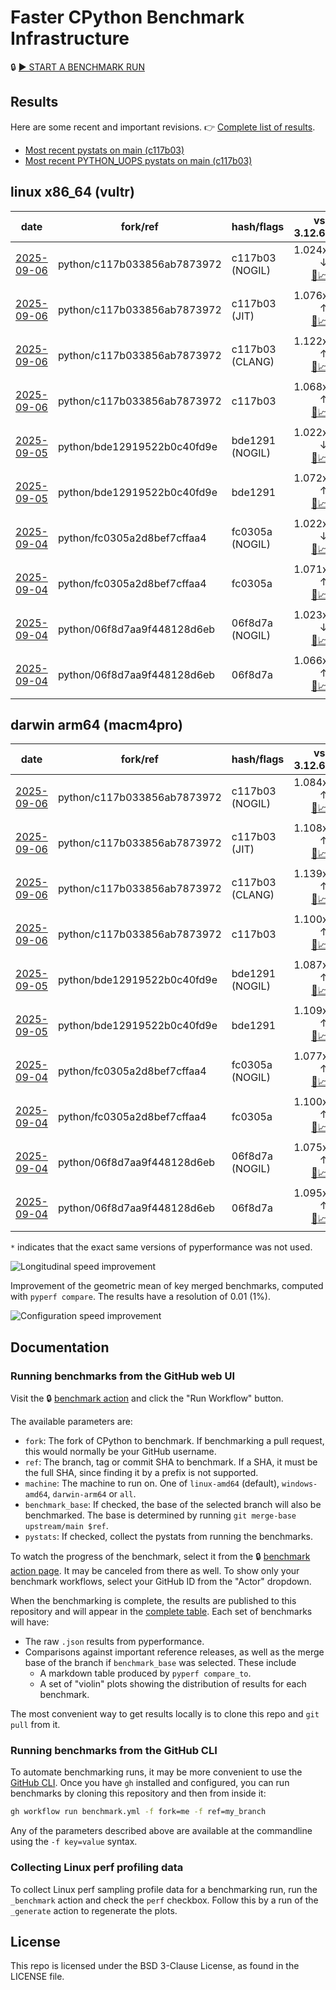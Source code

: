 # Faster CPython Benchmark Infrastructure

🔒 [▶️ START A BENCHMARK RUN](../../actions/workflows/benchmark.yml)

## Results

Here are some recent and important revisions. 👉 [Complete list of results](RESULTS.md).

<!-- START table -->
- [Most recent  pystats on main (c117b03)](results/bm-20250906-3.15.0a0-c117b03/bm-20250906-vultr-x86_64-python-c117b033856ab7873972-3.15.0a0-c117b03-pystats.md)
- [Most recent PYTHON_UOPS pystats on main (c117b03)](results/bm-20250906-3.15.0a0-c117b03-PYTHON_UOPS/bm-20250906-vultr-x86_64-python-c117b033856ab7873972-3.15.0a0-c117b03-pystats.md)

## linux x86_64 (vultr)
| date | fork/ref | hash/flags | vs. 3.12.6: | vs. 3.13.0rc2: | vs. base: |
| --- | --- | --- | ---: | ---: | ---: |
| [2025-09-06](results/bm-20250906-3.15.0a0-c117b03-NOGIL) | python/c117b033856ab7873972 | c117b03 (NOGIL) | 1.024x ↓<br>[📄](results/bm-20250906-3.15.0a0-c117b03-NOGIL/bm-20250906-vultr-x86_64-python-c117b033856ab7873972-3.15.0a0-c117b03-vs-3.12.6.md)[📈](results/bm-20250906-3.15.0a0-c117b03-NOGIL/bm-20250906-vultr-x86_64-python-c117b033856ab7873972-3.15.0a0-c117b03-vs-3.12.6.svg) | 1.057x ↓<br>[📄](results/bm-20250906-3.15.0a0-c117b03-NOGIL/bm-20250906-vultr-x86_64-python-c117b033856ab7873972-3.15.0a0-c117b03-vs-3.13.0rc2.md)[📈](results/bm-20250906-3.15.0a0-c117b03-NOGIL/bm-20250906-vultr-x86_64-python-c117b033856ab7873972-3.15.0a0-c117b03-vs-3.13.0rc2.svg) | 1.091x ↓<br>[📄](results/bm-20250906-3.15.0a0-c117b03-NOGIL/bm-20250906-vultr-x86_64-python-c117b033856ab7873972-3.15.0a0-c117b03-vs-base.md)[📈](results/bm-20250906-3.15.0a0-c117b03-NOGIL/bm-20250906-vultr-x86_64-python-c117b033856ab7873972-3.15.0a0-c117b03-vs-base.svg)[🧠](results/bm-20250906-3.15.0a0-c117b03-NOGIL/bm-20250906-vultr-x86_64-python-c117b033856ab7873972-3.15.0a0-c117b03-vs-base-mem.svg) |
| [2025-09-06](results/bm-20250906-3.15.0a0-c117b03-JIT) | python/c117b033856ab7873972 | c117b03 (JIT) | 1.076x ↑<br>[📄](results/bm-20250906-3.15.0a0-c117b03-JIT/bm-20250906-vultr-x86_64-python-c117b033856ab7873972-3.15.0a0-c117b03-vs-3.12.6.md)[📈](results/bm-20250906-3.15.0a0-c117b03-JIT/bm-20250906-vultr-x86_64-python-c117b033856ab7873972-3.15.0a0-c117b03-vs-3.12.6.svg) | 1.040x ↑<br>[📄](results/bm-20250906-3.15.0a0-c117b03-JIT/bm-20250906-vultr-x86_64-python-c117b033856ab7873972-3.15.0a0-c117b03-vs-3.13.0rc2.md)[📈](results/bm-20250906-3.15.0a0-c117b03-JIT/bm-20250906-vultr-x86_64-python-c117b033856ab7873972-3.15.0a0-c117b03-vs-3.13.0rc2.svg) | 1.008x ↑<br>[📄](results/bm-20250906-3.15.0a0-c117b03-JIT/bm-20250906-vultr-x86_64-python-c117b033856ab7873972-3.15.0a0-c117b03-vs-base.md)[📈](results/bm-20250906-3.15.0a0-c117b03-JIT/bm-20250906-vultr-x86_64-python-c117b033856ab7873972-3.15.0a0-c117b03-vs-base.svg)[🧠](results/bm-20250906-3.15.0a0-c117b03-JIT/bm-20250906-vultr-x86_64-python-c117b033856ab7873972-3.15.0a0-c117b03-vs-base-mem.svg) |
| [2025-09-06](results/bm-20250906-3.15.0a0-c117b03-CLANG) | python/c117b033856ab7873972 | c117b03 (CLANG) | 1.122x ↑<br>[📄](results/bm-20250906-3.15.0a0-c117b03-CLANG/bm-20250906-vultr-x86_64-python-c117b033856ab7873972-3.15.0a0-c117b03-vs-3.12.6.md)[📈](results/bm-20250906-3.15.0a0-c117b03-CLANG/bm-20250906-vultr-x86_64-python-c117b033856ab7873972-3.15.0a0-c117b03-vs-3.12.6.svg) | 1.085x ↑<br>[📄](results/bm-20250906-3.15.0a0-c117b03-CLANG/bm-20250906-vultr-x86_64-python-c117b033856ab7873972-3.15.0a0-c117b03-vs-3.13.0rc2.md)[📈](results/bm-20250906-3.15.0a0-c117b03-CLANG/bm-20250906-vultr-x86_64-python-c117b033856ab7873972-3.15.0a0-c117b03-vs-3.13.0rc2.svg) | 1.049x ↑<br>[📄](results/bm-20250906-3.15.0a0-c117b03-CLANG/bm-20250906-vultr-x86_64-python-c117b033856ab7873972-3.15.0a0-c117b03-vs-base.md)[📈](results/bm-20250906-3.15.0a0-c117b03-CLANG/bm-20250906-vultr-x86_64-python-c117b033856ab7873972-3.15.0a0-c117b03-vs-base.svg)[🧠](results/bm-20250906-3.15.0a0-c117b03-CLANG/bm-20250906-vultr-x86_64-python-c117b033856ab7873972-3.15.0a0-c117b03-vs-base-mem.svg) |
| [2025-09-06](results/bm-20250906-3.15.0a0-c117b03) | python/c117b033856ab7873972 | c117b03 | 1.068x ↑<br>[📄](results/bm-20250906-3.15.0a0-c117b03/bm-20250906-vultr-x86_64-python-c117b033856ab7873972-3.15.0a0-c117b03-vs-3.12.6.md)[📈](results/bm-20250906-3.15.0a0-c117b03/bm-20250906-vultr-x86_64-python-c117b033856ab7873972-3.15.0a0-c117b03-vs-3.12.6.svg) | 1.032x ↑<br>[📄](results/bm-20250906-3.15.0a0-c117b03/bm-20250906-vultr-x86_64-python-c117b033856ab7873972-3.15.0a0-c117b03-vs-3.13.0rc2.md)[📈](results/bm-20250906-3.15.0a0-c117b03/bm-20250906-vultr-x86_64-python-c117b033856ab7873972-3.15.0a0-c117b03-vs-3.13.0rc2.svg) |  |
| [2025-09-05](results/bm-20250905-3.15.0a0-bde1291-NOGIL) | python/bde12919522b0c40fd9e | bde1291 (NOGIL) | 1.022x ↓<br>[📄](results/bm-20250905-3.15.0a0-bde1291-NOGIL/bm-20250905-vultr-x86_64-python-bde12919522b0c40fd9e-3.15.0a0-bde1291-vs-3.12.6.md)[📈](results/bm-20250905-3.15.0a0-bde1291-NOGIL/bm-20250905-vultr-x86_64-python-bde12919522b0c40fd9e-3.15.0a0-bde1291-vs-3.12.6.svg) | 1.055x ↓<br>[📄](results/bm-20250905-3.15.0a0-bde1291-NOGIL/bm-20250905-vultr-x86_64-python-bde12919522b0c40fd9e-3.15.0a0-bde1291-vs-3.13.0rc2.md)[📈](results/bm-20250905-3.15.0a0-bde1291-NOGIL/bm-20250905-vultr-x86_64-python-bde12919522b0c40fd9e-3.15.0a0-bde1291-vs-3.13.0rc2.svg) | 1.094x ↓<br>[📄](results/bm-20250905-3.15.0a0-bde1291-NOGIL/bm-20250905-vultr-x86_64-python-bde12919522b0c40fd9e-3.15.0a0-bde1291-vs-base.md)[📈](results/bm-20250905-3.15.0a0-bde1291-NOGIL/bm-20250905-vultr-x86_64-python-bde12919522b0c40fd9e-3.15.0a0-bde1291-vs-base.svg)[🧠](results/bm-20250905-3.15.0a0-bde1291-NOGIL/bm-20250905-vultr-x86_64-python-bde12919522b0c40fd9e-3.15.0a0-bde1291-vs-base-mem.svg) |
| [2025-09-05](results/bm-20250905-3.15.0a0-bde1291) | python/bde12919522b0c40fd9e | bde1291 | 1.072x ↑<br>[📄](results/bm-20250905-3.15.0a0-bde1291/bm-20250905-vultr-x86_64-python-bde12919522b0c40fd9e-3.15.0a0-bde1291-vs-3.12.6.md)[📈](results/bm-20250905-3.15.0a0-bde1291/bm-20250905-vultr-x86_64-python-bde12919522b0c40fd9e-3.15.0a0-bde1291-vs-3.12.6.svg) | 1.036x ↑<br>[📄](results/bm-20250905-3.15.0a0-bde1291/bm-20250905-vultr-x86_64-python-bde12919522b0c40fd9e-3.15.0a0-bde1291-vs-3.13.0rc2.md)[📈](results/bm-20250905-3.15.0a0-bde1291/bm-20250905-vultr-x86_64-python-bde12919522b0c40fd9e-3.15.0a0-bde1291-vs-3.13.0rc2.svg) |  |
| [2025-09-04](results/bm-20250904-3.15.0a0-fc0305a-NOGIL) | python/fc0305a2d8bef7cffaa4 | fc0305a (NOGIL) | 1.022x ↓<br>[📄](results/bm-20250904-3.15.0a0-fc0305a-NOGIL/bm-20250904-vultr-x86_64-python-fc0305a2d8bef7cffaa4-3.15.0a0-fc0305a-vs-3.12.6.md)[📈](results/bm-20250904-3.15.0a0-fc0305a-NOGIL/bm-20250904-vultr-x86_64-python-fc0305a2d8bef7cffaa4-3.15.0a0-fc0305a-vs-3.12.6.svg) | 1.054x ↓<br>[📄](results/bm-20250904-3.15.0a0-fc0305a-NOGIL/bm-20250904-vultr-x86_64-python-fc0305a2d8bef7cffaa4-3.15.0a0-fc0305a-vs-3.13.0rc2.md)[📈](results/bm-20250904-3.15.0a0-fc0305a-NOGIL/bm-20250904-vultr-x86_64-python-fc0305a2d8bef7cffaa4-3.15.0a0-fc0305a-vs-3.13.0rc2.svg) | 1.093x ↓<br>[📄](results/bm-20250904-3.15.0a0-fc0305a-NOGIL/bm-20250904-vultr-x86_64-python-fc0305a2d8bef7cffaa4-3.15.0a0-fc0305a-vs-base.md)[📈](results/bm-20250904-3.15.0a0-fc0305a-NOGIL/bm-20250904-vultr-x86_64-python-fc0305a2d8bef7cffaa4-3.15.0a0-fc0305a-vs-base.svg)[🧠](results/bm-20250904-3.15.0a0-fc0305a-NOGIL/bm-20250904-vultr-x86_64-python-fc0305a2d8bef7cffaa4-3.15.0a0-fc0305a-vs-base-mem.svg) |
| [2025-09-04](results/bm-20250904-3.15.0a0-fc0305a) | python/fc0305a2d8bef7cffaa4 | fc0305a | 1.071x ↑<br>[📄](results/bm-20250904-3.15.0a0-fc0305a/bm-20250904-vultr-x86_64-python-fc0305a2d8bef7cffaa4-3.15.0a0-fc0305a-vs-3.12.6.md)[📈](results/bm-20250904-3.15.0a0-fc0305a/bm-20250904-vultr-x86_64-python-fc0305a2d8bef7cffaa4-3.15.0a0-fc0305a-vs-3.12.6.svg) | 1.036x ↑<br>[📄](results/bm-20250904-3.15.0a0-fc0305a/bm-20250904-vultr-x86_64-python-fc0305a2d8bef7cffaa4-3.15.0a0-fc0305a-vs-3.13.0rc2.md)[📈](results/bm-20250904-3.15.0a0-fc0305a/bm-20250904-vultr-x86_64-python-fc0305a2d8bef7cffaa4-3.15.0a0-fc0305a-vs-3.13.0rc2.svg) |  |
| [2025-09-04](results/bm-20250904-3.15.0a0-06f8d7a-NOGIL) | python/06f8d7aa9f448128d6eb | 06f8d7a (NOGIL) | 1.023x ↓<br>[📄](results/bm-20250904-3.15.0a0-06f8d7a-NOGIL/bm-20250904-vultr-x86_64-python-06f8d7aa9f448128d6eb-3.15.0a0-06f8d7a-vs-3.12.6.md)[📈](results/bm-20250904-3.15.0a0-06f8d7a-NOGIL/bm-20250904-vultr-x86_64-python-06f8d7aa9f448128d6eb-3.15.0a0-06f8d7a-vs-3.12.6.svg) | 1.056x ↓<br>[📄](results/bm-20250904-3.15.0a0-06f8d7a-NOGIL/bm-20250904-vultr-x86_64-python-06f8d7aa9f448128d6eb-3.15.0a0-06f8d7a-vs-3.13.0rc2.md)[📈](results/bm-20250904-3.15.0a0-06f8d7a-NOGIL/bm-20250904-vultr-x86_64-python-06f8d7aa9f448128d6eb-3.15.0a0-06f8d7a-vs-3.13.0rc2.svg) | 1.091x ↓<br>[📄](results/bm-20250904-3.15.0a0-06f8d7a-NOGIL/bm-20250904-vultr-x86_64-python-06f8d7aa9f448128d6eb-3.15.0a0-06f8d7a-vs-base.md)[📈](results/bm-20250904-3.15.0a0-06f8d7a-NOGIL/bm-20250904-vultr-x86_64-python-06f8d7aa9f448128d6eb-3.15.0a0-06f8d7a-vs-base.svg)[🧠](results/bm-20250904-3.15.0a0-06f8d7a-NOGIL/bm-20250904-vultr-x86_64-python-06f8d7aa9f448128d6eb-3.15.0a0-06f8d7a-vs-base-mem.svg) |
| [2025-09-04](results/bm-20250904-3.15.0a0-06f8d7a) | python/06f8d7aa9f448128d6eb | 06f8d7a | 1.066x ↑<br>[📄](results/bm-20250904-3.15.0a0-06f8d7a/bm-20250904-vultr-x86_64-python-06f8d7aa9f448128d6eb-3.15.0a0-06f8d7a-vs-3.12.6.md)[📈](results/bm-20250904-3.15.0a0-06f8d7a/bm-20250904-vultr-x86_64-python-06f8d7aa9f448128d6eb-3.15.0a0-06f8d7a-vs-3.12.6.svg) | 1.031x ↑<br>[📄](results/bm-20250904-3.15.0a0-06f8d7a/bm-20250904-vultr-x86_64-python-06f8d7aa9f448128d6eb-3.15.0a0-06f8d7a-vs-3.13.0rc2.md)[📈](results/bm-20250904-3.15.0a0-06f8d7a/bm-20250904-vultr-x86_64-python-06f8d7aa9f448128d6eb-3.15.0a0-06f8d7a-vs-3.13.0rc2.svg) |  |

## darwin arm64 (macm4pro)
| date | fork/ref | hash/flags | vs. 3.12.6: | vs. 3.13.0rc2: | vs. base: |
| --- | --- | --- | ---: | ---: | ---: |
| [2025-09-06](results/bm-20250906-3.15.0a0-c117b03-NOGIL) | python/c117b033856ab7873972 | c117b03 (NOGIL) | 1.084x ↑<br>[📄](results/bm-20250906-3.15.0a0-c117b03-NOGIL/bm-20250906-macm4pro-arm64-python-c117b033856ab7873972-3.15.0a0-c117b03-vs-3.12.6.md)[📈](results/bm-20250906-3.15.0a0-c117b03-NOGIL/bm-20250906-macm4pro-arm64-python-c117b033856ab7873972-3.15.0a0-c117b03-vs-3.12.6.svg) | 1.005x ↑<br>[📄](results/bm-20250906-3.15.0a0-c117b03-NOGIL/bm-20250906-macm4pro-arm64-python-c117b033856ab7873972-3.15.0a0-c117b03-vs-3.13.0rc2.md)[📈](results/bm-20250906-3.15.0a0-c117b03-NOGIL/bm-20250906-macm4pro-arm64-python-c117b033856ab7873972-3.15.0a0-c117b03-vs-3.13.0rc2.svg) | 1.017x ↓<br>[📄](results/bm-20250906-3.15.0a0-c117b03-NOGIL/bm-20250906-macm4pro-arm64-python-c117b033856ab7873972-3.15.0a0-c117b03-vs-base.md)[📈](results/bm-20250906-3.15.0a0-c117b03-NOGIL/bm-20250906-macm4pro-arm64-python-c117b033856ab7873972-3.15.0a0-c117b03-vs-base.svg)[🧠](results/bm-20250906-3.15.0a0-c117b03-NOGIL/bm-20250906-macm4pro-arm64-python-c117b033856ab7873972-3.15.0a0-c117b03-vs-base-mem.svg) |
| [2025-09-06](results/bm-20250906-3.15.0a0-c117b03-JIT) | python/c117b033856ab7873972 | c117b03 (JIT) | 1.108x ↑<br>[📄](results/bm-20250906-3.15.0a0-c117b03-JIT/bm-20250906-macm4pro-arm64-python-c117b033856ab7873972-3.15.0a0-c117b03-vs-3.12.6.md)[📈](results/bm-20250906-3.15.0a0-c117b03-JIT/bm-20250906-macm4pro-arm64-python-c117b033856ab7873972-3.15.0a0-c117b03-vs-3.12.6.svg) | 1.028x ↑<br>[📄](results/bm-20250906-3.15.0a0-c117b03-JIT/bm-20250906-macm4pro-arm64-python-c117b033856ab7873972-3.15.0a0-c117b03-vs-3.13.0rc2.md)[📈](results/bm-20250906-3.15.0a0-c117b03-JIT/bm-20250906-macm4pro-arm64-python-c117b033856ab7873972-3.15.0a0-c117b03-vs-3.13.0rc2.svg) | 1.007x ↑<br>[📄](results/bm-20250906-3.15.0a0-c117b03-JIT/bm-20250906-macm4pro-arm64-python-c117b033856ab7873972-3.15.0a0-c117b03-vs-base.md)[📈](results/bm-20250906-3.15.0a0-c117b03-JIT/bm-20250906-macm4pro-arm64-python-c117b033856ab7873972-3.15.0a0-c117b03-vs-base.svg)[🧠](results/bm-20250906-3.15.0a0-c117b03-JIT/bm-20250906-macm4pro-arm64-python-c117b033856ab7873972-3.15.0a0-c117b03-vs-base-mem.svg) |
| [2025-09-06](results/bm-20250906-3.15.0a0-c117b03-CLANG) | python/c117b033856ab7873972 | c117b03 (CLANG) | 1.139x ↑<br>[📄](results/bm-20250906-3.15.0a0-c117b03-CLANG/bm-20250906-macm4pro-arm64-python-c117b033856ab7873972-3.15.0a0-c117b03-vs-3.12.6.md)[📈](results/bm-20250906-3.15.0a0-c117b03-CLANG/bm-20250906-macm4pro-arm64-python-c117b033856ab7873972-3.15.0a0-c117b03-vs-3.12.6.svg) | 1.056x ↑<br>[📄](results/bm-20250906-3.15.0a0-c117b03-CLANG/bm-20250906-macm4pro-arm64-python-c117b033856ab7873972-3.15.0a0-c117b03-vs-3.13.0rc2.md)[📈](results/bm-20250906-3.15.0a0-c117b03-CLANG/bm-20250906-macm4pro-arm64-python-c117b033856ab7873972-3.15.0a0-c117b03-vs-3.13.0rc2.svg) | 1.037x ↑<br>[📄](results/bm-20250906-3.15.0a0-c117b03-CLANG/bm-20250906-macm4pro-arm64-python-c117b033856ab7873972-3.15.0a0-c117b03-vs-base.md)[📈](results/bm-20250906-3.15.0a0-c117b03-CLANG/bm-20250906-macm4pro-arm64-python-c117b033856ab7873972-3.15.0a0-c117b03-vs-base.svg)[🧠](results/bm-20250906-3.15.0a0-c117b03-CLANG/bm-20250906-macm4pro-arm64-python-c117b033856ab7873972-3.15.0a0-c117b03-vs-base-mem.svg) |
| [2025-09-06](results/bm-20250906-3.15.0a0-c117b03) | python/c117b033856ab7873972 | c117b03 | 1.100x ↑<br>[📄](results/bm-20250906-3.15.0a0-c117b03/bm-20250906-macm4pro-arm64-python-c117b033856ab7873972-3.15.0a0-c117b03-vs-3.12.6.md)[📈](results/bm-20250906-3.15.0a0-c117b03/bm-20250906-macm4pro-arm64-python-c117b033856ab7873972-3.15.0a0-c117b03-vs-3.12.6.svg) | 1.021x ↑<br>[📄](results/bm-20250906-3.15.0a0-c117b03/bm-20250906-macm4pro-arm64-python-c117b033856ab7873972-3.15.0a0-c117b03-vs-3.13.0rc2.md)[📈](results/bm-20250906-3.15.0a0-c117b03/bm-20250906-macm4pro-arm64-python-c117b033856ab7873972-3.15.0a0-c117b03-vs-3.13.0rc2.svg) |  |
| [2025-09-05](results/bm-20250905-3.15.0a0-bde1291-NOGIL) | python/bde12919522b0c40fd9e | bde1291 (NOGIL) | 1.087x ↑<br>[📄](results/bm-20250905-3.15.0a0-bde1291-NOGIL/bm-20250905-macm4pro-arm64-python-bde12919522b0c40fd9e-3.15.0a0-bde1291-vs-3.12.6.md)[📈](results/bm-20250905-3.15.0a0-bde1291-NOGIL/bm-20250905-macm4pro-arm64-python-bde12919522b0c40fd9e-3.15.0a0-bde1291-vs-3.12.6.svg) | 1.009x ↑<br>[📄](results/bm-20250905-3.15.0a0-bde1291-NOGIL/bm-20250905-macm4pro-arm64-python-bde12919522b0c40fd9e-3.15.0a0-bde1291-vs-3.13.0rc2.md)[📈](results/bm-20250905-3.15.0a0-bde1291-NOGIL/bm-20250905-macm4pro-arm64-python-bde12919522b0c40fd9e-3.15.0a0-bde1291-vs-3.13.0rc2.svg) | 1.022x ↓<br>[📄](results/bm-20250905-3.15.0a0-bde1291-NOGIL/bm-20250905-macm4pro-arm64-python-bde12919522b0c40fd9e-3.15.0a0-bde1291-vs-base.md)[📈](results/bm-20250905-3.15.0a0-bde1291-NOGIL/bm-20250905-macm4pro-arm64-python-bde12919522b0c40fd9e-3.15.0a0-bde1291-vs-base.svg)[🧠](results/bm-20250905-3.15.0a0-bde1291-NOGIL/bm-20250905-macm4pro-arm64-python-bde12919522b0c40fd9e-3.15.0a0-bde1291-vs-base-mem.svg) |
| [2025-09-05](results/bm-20250905-3.15.0a0-bde1291) | python/bde12919522b0c40fd9e | bde1291 | 1.109x ↑<br>[📄](results/bm-20250905-3.15.0a0-bde1291/bm-20250905-macm4pro-arm64-python-bde12919522b0c40fd9e-3.15.0a0-bde1291-vs-3.12.6.md)[📈](results/bm-20250905-3.15.0a0-bde1291/bm-20250905-macm4pro-arm64-python-bde12919522b0c40fd9e-3.15.0a0-bde1291-vs-3.12.6.svg) | 1.029x ↑<br>[📄](results/bm-20250905-3.15.0a0-bde1291/bm-20250905-macm4pro-arm64-python-bde12919522b0c40fd9e-3.15.0a0-bde1291-vs-3.13.0rc2.md)[📈](results/bm-20250905-3.15.0a0-bde1291/bm-20250905-macm4pro-arm64-python-bde12919522b0c40fd9e-3.15.0a0-bde1291-vs-3.13.0rc2.svg) |  |
| [2025-09-04](results/bm-20250904-3.15.0a0-fc0305a-NOGIL) | python/fc0305a2d8bef7cffaa4 | fc0305a (NOGIL) | 1.077x ↑<br>[📄](results/bm-20250904-3.15.0a0-fc0305a-NOGIL/bm-20250904-macm4pro-arm64-python-fc0305a2d8bef7cffaa4-3.15.0a0-fc0305a-vs-3.12.6.md)[📈](results/bm-20250904-3.15.0a0-fc0305a-NOGIL/bm-20250904-macm4pro-arm64-python-fc0305a2d8bef7cffaa4-3.15.0a0-fc0305a-vs-3.12.6.svg) | 1.001x ↓<br>[📄](results/bm-20250904-3.15.0a0-fc0305a-NOGIL/bm-20250904-macm4pro-arm64-python-fc0305a2d8bef7cffaa4-3.15.0a0-fc0305a-vs-3.13.0rc2.md)[📈](results/bm-20250904-3.15.0a0-fc0305a-NOGIL/bm-20250904-macm4pro-arm64-python-fc0305a2d8bef7cffaa4-3.15.0a0-fc0305a-vs-3.13.0rc2.svg) | 1.022x ↓<br>[📄](results/bm-20250904-3.15.0a0-fc0305a-NOGIL/bm-20250904-macm4pro-arm64-python-fc0305a2d8bef7cffaa4-3.15.0a0-fc0305a-vs-base.md)[📈](results/bm-20250904-3.15.0a0-fc0305a-NOGIL/bm-20250904-macm4pro-arm64-python-fc0305a2d8bef7cffaa4-3.15.0a0-fc0305a-vs-base.svg)[🧠](results/bm-20250904-3.15.0a0-fc0305a-NOGIL/bm-20250904-macm4pro-arm64-python-fc0305a2d8bef7cffaa4-3.15.0a0-fc0305a-vs-base-mem.svg) |
| [2025-09-04](results/bm-20250904-3.15.0a0-fc0305a) | python/fc0305a2d8bef7cffaa4 | fc0305a | 1.100x ↑<br>[📄](results/bm-20250904-3.15.0a0-fc0305a/bm-20250904-macm4pro-arm64-python-fc0305a2d8bef7cffaa4-3.15.0a0-fc0305a-vs-3.12.6.md)[📈](results/bm-20250904-3.15.0a0-fc0305a/bm-20250904-macm4pro-arm64-python-fc0305a2d8bef7cffaa4-3.15.0a0-fc0305a-vs-3.12.6.svg) | 1.021x ↑<br>[📄](results/bm-20250904-3.15.0a0-fc0305a/bm-20250904-macm4pro-arm64-python-fc0305a2d8bef7cffaa4-3.15.0a0-fc0305a-vs-3.13.0rc2.md)[📈](results/bm-20250904-3.15.0a0-fc0305a/bm-20250904-macm4pro-arm64-python-fc0305a2d8bef7cffaa4-3.15.0a0-fc0305a-vs-3.13.0rc2.svg) |  |
| [2025-09-04](results/bm-20250904-3.15.0a0-06f8d7a-NOGIL) | python/06f8d7aa9f448128d6eb | 06f8d7a (NOGIL) | 1.075x ↑<br>[📄](results/bm-20250904-3.15.0a0-06f8d7a-NOGIL/bm-20250904-macm4pro-arm64-python-06f8d7aa9f448128d6eb-3.15.0a0-06f8d7a-vs-3.12.6.md)[📈](results/bm-20250904-3.15.0a0-06f8d7a-NOGIL/bm-20250904-macm4pro-arm64-python-06f8d7aa9f448128d6eb-3.15.0a0-06f8d7a-vs-3.12.6.svg) | 1.003x ↓<br>[📄](results/bm-20250904-3.15.0a0-06f8d7a-NOGIL/bm-20250904-macm4pro-arm64-python-06f8d7aa9f448128d6eb-3.15.0a0-06f8d7a-vs-3.13.0rc2.md)[📈](results/bm-20250904-3.15.0a0-06f8d7a-NOGIL/bm-20250904-macm4pro-arm64-python-06f8d7aa9f448128d6eb-3.15.0a0-06f8d7a-vs-3.13.0rc2.svg) | 1.021x ↓<br>[📄](results/bm-20250904-3.15.0a0-06f8d7a-NOGIL/bm-20250904-macm4pro-arm64-python-06f8d7aa9f448128d6eb-3.15.0a0-06f8d7a-vs-base.md)[📈](results/bm-20250904-3.15.0a0-06f8d7a-NOGIL/bm-20250904-macm4pro-arm64-python-06f8d7aa9f448128d6eb-3.15.0a0-06f8d7a-vs-base.svg)[🧠](results/bm-20250904-3.15.0a0-06f8d7a-NOGIL/bm-20250904-macm4pro-arm64-python-06f8d7aa9f448128d6eb-3.15.0a0-06f8d7a-vs-base-mem.svg) |
| [2025-09-04](results/bm-20250904-3.15.0a0-06f8d7a) | python/06f8d7aa9f448128d6eb | 06f8d7a | 1.095x ↑<br>[📄](results/bm-20250904-3.15.0a0-06f8d7a/bm-20250904-macm4pro-arm64-python-06f8d7aa9f448128d6eb-3.15.0a0-06f8d7a-vs-3.12.6.md)[📈](results/bm-20250904-3.15.0a0-06f8d7a/bm-20250904-macm4pro-arm64-python-06f8d7aa9f448128d6eb-3.15.0a0-06f8d7a-vs-3.12.6.svg) | 1.016x ↑<br>[📄](results/bm-20250904-3.15.0a0-06f8d7a/bm-20250904-macm4pro-arm64-python-06f8d7aa9f448128d6eb-3.15.0a0-06f8d7a-vs-3.13.0rc2.md)[📈](results/bm-20250904-3.15.0a0-06f8d7a/bm-20250904-macm4pro-arm64-python-06f8d7aa9f448128d6eb-3.15.0a0-06f8d7a-vs-3.13.0rc2.svg) |  |


<!-- END table -->

`*` indicates that the exact same versions of pyperformance was not used.

![Longitudinal speed improvement](/longitudinal.svg)

Improvement of the geometric mean of key merged benchmarks, computed with `pyperf compare`.
The results have a resolution of 0.01 (1%).

![Configuration speed improvement](/configs.svg)

## Documentation

### Running benchmarks from the GitHub web UI

Visit the 🔒 [benchmark action](../../actions/workflows/benchmark.yml) and click the "Run Workflow" button.

The available parameters are:

- `fork`: The fork of CPython to benchmark.
  If benchmarking a pull request, this would normally be your GitHub username.
- `ref`: The branch, tag or commit SHA to benchmark.
  If a SHA, it must be the full SHA, since finding it by a prefix is not supported.
- `machine`: The machine to run on.
  One of `linux-amd64` (default), `windows-amd64`, `darwin-arm64` or `all`.
- `benchmark_base`: If checked, the base of the selected branch will also be benchmarked.
  The base is determined by running `git merge-base upstream/main $ref`.
- `pystats`: If checked, collect the pystats from running the benchmarks.

To watch the progress of the benchmark, select it from the 🔒 [benchmark action page](../../actions/workflows/benchmark.yml).
It may be canceled from there as well.
To show only your benchmark workflows, select your GitHub ID from the "Actor" dropdown.

When the benchmarking is complete, the results are published to this repository and will appear in the [complete table](RESULTS.md).
Each set of benchmarks will have:

- The raw `.json` results from pyperformance.
- Comparisons against important reference releases, as well as the merge base of the branch if `benchmark_base` was selected. These include
  - A markdown table produced by `pyperf compare_to`.
  - A set of "violin" plots showing the distribution of results for each benchmark.

The most convenient way to get results locally is to clone this repo and `git pull` from it.

### Running benchmarks from the GitHub CLI

To automate benchmarking runs, it may be more convenient to use the [GitHub CLI](https://cli.github.com/).
Once you have `gh` installed and configured, you can run benchmarks by cloning this repository and then from inside it:

```bash session
gh workflow run benchmark.yml -f fork=me -f ref=my_branch
```

Any of the parameters described above are available at the commandline using the `-f key=value` syntax.

### Collecting Linux perf profiling data

To collect Linux perf sampling profile data for a benchmarking run, run the `_benchmark` action and check the `perf` checkbox.
Follow this by a run of the `_generate` action to regenerate the plots.

## License

This repo is licensed under the BSD 3-Clause License, as found in the LICENSE file.
